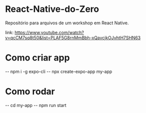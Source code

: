 # React-Native-do-Zero
Repositório para arquivos de um workshop em React Native. 

link: https://www.youtube.com/watch?v=qcCM7sq8t50&list=PLAF5G8rnMmBbh-xQavcjkOJvhtH7SHN63

<h1> Como criar app </h1>
-- npm i -g expo-cli
-- npx create-expo-app my-app

<h1> Como rodar </h1>

-- cd my-app 
-- npm run start
